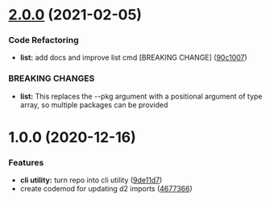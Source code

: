 # [2.0.0](https://github.com/dhis2/codemods/compare/v1.0.0...v2.0.0) (2021-02-05)


### Code Refactoring

* **list:** add docs and improve list cmd [BREAKING CHANGE] ([90c1007](https://github.com/dhis2/codemods/commit/90c100788da5683184ba7ef136043d3079e10882))


### BREAKING CHANGES

* **list:** This replaces the --pkg argument with a positional
argument of type array, so multiple packages can be provided

# 1.0.0 (2020-12-16)


### Features

* **cli utility:** turn repo into cli utility ([9de11d7](https://github.com/dhis2/codemods/commit/9de11d7cf99b977ef164ec361af46816422214a4))
* create codemod for updating d2 imports ([4677366](https://github.com/dhis2/codemods/commit/46773665228ea3acc8d3aadf59629b5bc800fdb9))
